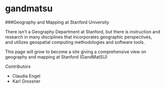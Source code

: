 # gandmatsu
###Geography and Mapping at Stanford University

There isn't a Geography Department at Stanford, but there is instruction and research in many disciplines that incorporates geographic perspectives, and utilizes geospatial computing methodologies and software tools.

This page will grow to become a site giving a comprehensive view on geography and mapping at Stanford (GandMatSU)



_Contributors_
* Claudia Engel
* Karl Grossner
